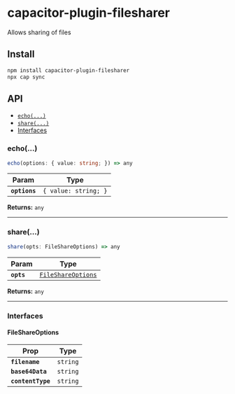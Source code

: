 # capacitor-plugin-filesharer

Allows sharing of files

## Install

```bash
npm install capacitor-plugin-filesharer
npx cap sync
```

## API

<docgen-index>

* [`echo(...)`](#echo)
* [`share(...)`](#share)
* [Interfaces](#interfaces)

</docgen-index>

<docgen-api>
<!--Update the source file JSDoc comments and rerun docgen to update the docs below-->

### echo(...)

```typescript
echo(options: { value: string; }) => any
```

| Param         | Type                            |
| ------------- | ------------------------------- |
| **`options`** | <code>{ value: string; }</code> |

**Returns:** <code>any</code>

--------------------


### share(...)

```typescript
share(opts: FileShareOptions) => any
```

| Param      | Type                                                          |
| ---------- | ------------------------------------------------------------- |
| **`opts`** | <code><a href="#fileshareoptions">FileShareOptions</a></code> |

**Returns:** <code>any</code>

--------------------


### Interfaces


#### FileShareOptions

| Prop              | Type                |
| ----------------- | ------------------- |
| **`filename`**    | <code>string</code> |
| **`base64Data`**  | <code>string</code> |
| **`contentType`** | <code>string</code> |

</docgen-api>
